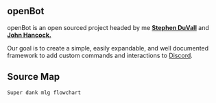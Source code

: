 ## openBot ##
openBot is an open sourced project headed by me **[Stephen DuVall](https://github.com/stphnduvall)** and **[John Hancock.](https://github.com/jhnhnck)**

Our goal is to create a simple, easily expandable, and well documented framework to add custom commands and interactions to [Discord](https://discordapp.com).

## Source Map ##

```
Super dank mlg flowchart
```
